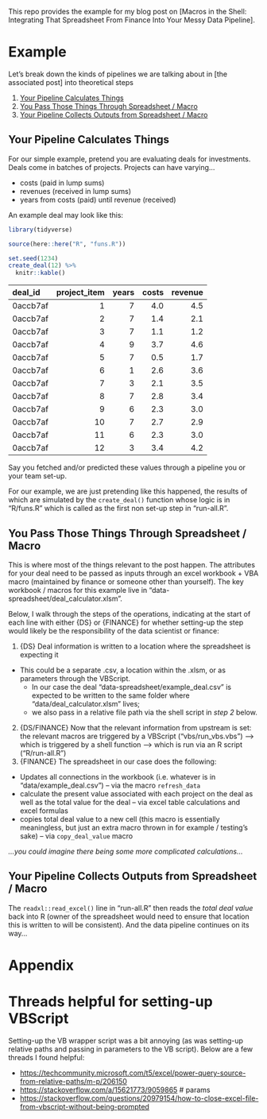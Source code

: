 
<!-- README.md is generated from README.Rmd. Please edit that file -->

This repo provides the example for my blog post on \[Macros in the
Shell: Integrating That Spreadsheet From Finance Into Your Messy Data
Pipeline\].

# Example

Let’s break down the kinds of pipelines we are talking about in \[the
associated post\] into theoretical steps

1.  [Your Pipeline Calculates Things](#your-pipeline-calculates-things)
2.  [You Pass Those Things Through Spreadsheet /
    Macro](#you-pass-those-things-through-spreadsheet-macro)
3.  [Your Pipeline Collects Outputs from Spreadsheet /
    Macro](#your-pipeline-collects-outputs-from-spreadsheet-macro)

## Your Pipeline Calculates Things

For our simple example, pretend you are evaluating deals for
investments. Deals come in batches of projects. Projects can have
varying…

-   costs (paid in lump sums)
-   revenues (received in lump sums)
-   years from costs (paid) until revenue (received)

An example deal may look like this:

``` r
library(tidyverse)

source(here::here("R", "funs.R"))

set.seed(1234)
create_deal(12) %>% 
  knitr::kable()
```

| deal\_id | project\_item | years | costs | revenue |
|:---------|--------------:|------:|------:|--------:|
| 0accb7af |             1 |     7 |   4.0 |     4.5 |
| 0accb7af |             2 |     7 |   1.4 |     2.1 |
| 0accb7af |             3 |     7 |   1.1 |     1.2 |
| 0accb7af |             4 |     9 |   3.7 |     4.6 |
| 0accb7af |             5 |     7 |   0.5 |     1.7 |
| 0accb7af |             6 |     1 |   2.6 |     3.6 |
| 0accb7af |             7 |     3 |   2.1 |     3.5 |
| 0accb7af |             8 |     7 |   2.8 |     3.4 |
| 0accb7af |             9 |     6 |   2.3 |     3.0 |
| 0accb7af |            10 |     7 |   2.7 |     2.9 |
| 0accb7af |            11 |     6 |   2.3 |     3.0 |
| 0accb7af |            12 |     3 |   3.4 |     4.2 |

Say you fetched and/or predicted these values through a pipeline you or
your team set-up.

For our example, we are just pretending like this happened, the results
of which are simulated by the `create_deal()` function whose logic is in
“R/funs.R” which is called as the first non set-up step in “run-all.R”.

## You Pass Those Things Through Spreadsheet / Macro

This is where most of the things relevant to the post happen. The
attributes for your deal need to be passed as inputs through an excel
workbook + VBA macro (maintained by finance or someone other than
yourself). The key workbook / macros for this example live in
“data-spreadsheet/deal\_calculator.xlsm”.

Below, I walk through the steps of the operations, indicating at the
start of each line with either {DS} or {FINANCE} for whether setting-up
the step would likely be the responsibility of the data scientist or
finance:

1.  {DS} Deal information is written to a location where the spreadsheet
    is expecting it

-   This could be a separate .csv, a location within the .xlsm, or as
    parameters through the VBScript.
    -   In our case the deal “data-spreadsheet/example\_deal.csv” is
        expected to be written to the same folder where
        “data/deal\_calculator.xlsm” lives;
    -   we also pass in a relative file path via the shell script in
        *step 2* below.

2.  {DS/FINANCE} Now that the relevant information from upstream is set:
    the relevant macros are triggered by a VBScript (“vbs/run\_vbs.vbs”)
    –&gt; which is triggered by a shell function –&gt; which is run via
    an R script (“R/run-all.R”)
3.  {FINANCE} The spreadsheet in our case does the following:

-   Updates all connections in the workbook (i.e. whatever is in
    “data/example\_deal.csv”) – via the macro `refresh_data`
-   calculate the present value associated with each project on the deal
    as well as the total value for the deal – via excel table
    calculations and excel formulas
-   copies total deal value to a new cell (this macro is essentially
    meaningless, but just an extra macro thrown in for example /
    testing’s sake) – via `copy_deal_value` macro

*…you could imagine there being some more complicated calculations…*

## Your Pipeline Collects Outputs from Spreadsheet / Macro

The `readxl::read_excel()` line in “run-all.R” then reads the *total
deal value* back into R (owner of the spreadsheet would need to ensure
that location this is written to will be consistent). And the data
pipeline continues on its way…

# Appendix

# Threads helpful for setting-up VBScript

Setting-up the VB wrapper script was a bit annoying (as was setting-up
relative paths and passing in parameters to the VB script). Below are a
few threads I found helpful:

-   <https://techcommunity.microsoft.com/t5/excel/power-query-source-from-relative-paths/m-p/206150>
-   <https://stackoverflow.com/a/15621773/9059865> \# params
-   <https://stackoverflow.com/questions/20979154/how-to-close-excel-file-from-vbscript-without-being-prompted>
